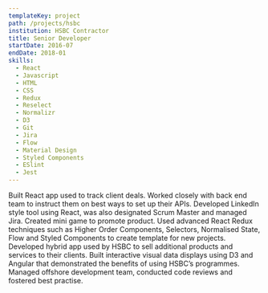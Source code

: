 ```yaml
---
templateKey: project
path: /projects/hsbc
institution: HSBC Contractor
title: Senior Developer
startDate: 2016-07
endDate: 2018-01
skills:
  - React
  - Javascript
  - HTML
  - CSS
  - Redux
  - Reselect
  - Normalizr
  - D3
  - Git
  - Jira
  - Flow
  - Material Design
  - Styled Components
  - ESlint
  - Jest
---
```


Built React app used to track client deals. Worked closely with back end team to instruct them on best ways to set up their APIs.
Developed LinkedIn style tool using React, was also designated Scrum Master and managed Jira. Created mini game to promote product.
Used advanced React Redux techniques such as Higher Order Components, Selectors, Normalised State, Flow and Styled Components to create template for new projects.
Developed hybrid app used by HSBC to sell additional products and services to their clients. Built interactive visual data displays using D3 and Angular that demonstrated the benefits of using HSBC’s programmes.
Managed offshore development team, conducted code reviews and fostered best practise.
